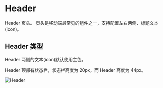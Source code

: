 # Header

Header 页头。
页头是移动端最常见的组件之一，支持配置左右两侧、标题文本(icon)。

## Header 类型

<div class="imgblock">
  <div class="sm">
    <p>Header 两侧的文本(icon)默认使用主色。</p>
    <p>Header 顶部有状态栏，状态栏高度为 20px，而 Header 高度为 44px。</p>
  </div>
  <div class="sm">
    <img class="img" src="https://ws1.sinaimg.cn/large/006oPFLAly1frz97exvbhj30m60fkwf3.jpg" alt="Header"/>
  </div>
</div>
